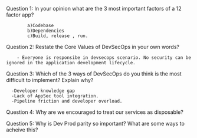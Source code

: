 Question 1: In your opinion what are the 3 most important factors of a 12 factor app?
            
            a)Codebase
            b)Dependencies
            c)Build, release , run.





Question 2: Restate the Core Values of DevSecOps in your own words?

        - Everyone is responsibe in devsecops scenario. No security can be ignored in the application development lifecycle.





Question 3: Which of the 3 ways of DevSecOps do you think is the most difficult to implement? Explain why?

      -Developer knowledge gap
      -Lack of AppSec tool integration.
      -Pipeline friction and developer overload.
      




Question 4: Why are we encouraged to treat our services as disposable?







Question 5: Why is Dev Prod parity so important? What are some ways to acheive this?





